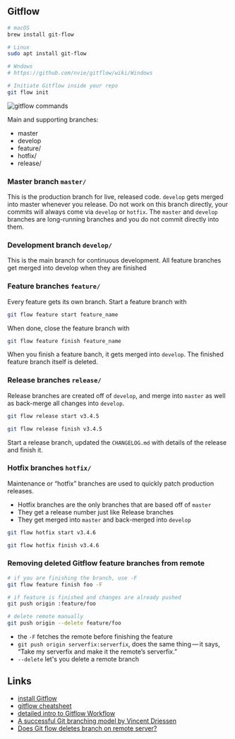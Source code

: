 ## Gitflow

```bash
# macOS
brew install git-flow

# Linux
sudo apt install git-flow

# Wndows
# https://github.com/nvie/gitflow/wiki/Windows

# Initiate Gitflow inside your repo
git flow init
```

![gitflow commands](https://danielkummer.github.io/git-flow-cheatsheet/img/git-flow-commands.png)

Main and supporting branches: 

- master
- develop
- feature/
- hotfix/
- release/

### Master branch `master/`
This is the production branch for live, released code. `develop` gets merged into master whenever you release. Do not work on this branch directly, your commits will always come via `develop` or `hotfix`. The `master` and `develop` branches are long-running branches and you do not commit directly into them.

### Development branch `develop/`
This is the main branch for continuous development. All feature branches get merged into develop when they are finished

### Feature branches `feature/`
Every feature gets its own branch. Start a feature branch with 

```bash
git flow feature start feature_name
```

When done, close the feature branch with 

```bash
git flow feature finish feature_name
```

When you finish a feature banch, it gets merged into `develop`. The finished feature branch itself is deleted. 

### Release branches `release/`
Release branches are created off of `develop`, and merge into `master` as well as back-merge all changes into `develop`. 

```bash
git flow release start v3.4.5

git flow release finish v3.4.5
```

Start a release branch, updated the `CHANGELOG.md` with details of the release and finish it.

### Hotfix branches `hotfix/`
Maintenance or “hotfix” branches are used to quickly patch production releases.

- Hotfix branches are the only branches that are based off of `master`
- They get a release number just like Release branches
- They get merged into `master` and back-merged into `develop`

```bash
git flow hotfix start v3.4.6

git flow hotfix finish v3.4.6
```

### Removing deleted Gitflow feature branches from remote

```bash
# if you are finishing the branch, use -F
git flow feature finish foo -F

# if feature is finished and changes are already pushed
git push origin :feature/foo

# delete remote manually
git push origin --delete feature/foo
```

- the `-F` fetches the remote before finishing the feature
- `git push origin serverfix:serverfix`, does the same thing — it says, “Take my serverfix and make it the remote’s serverfix.”
- `--delete` let's you delete a remote branch


Links
---

- [install Gitflow](https://github.com/nvie/gitflow/wiki/Installation)
- [gitflow cheatsheet](https://danielkummer.github.io/git-flow-cheatsheet/)
- [detailed intro to Gitflow Workflow](https://www.atlassian.com/git/tutorials/comparing-workflows/gitflow-workflow)
- [A successful Git branching model by Vincent Driessen](https://nvie.com/posts/a-successful-git-branching-model/)
- [Does Git flow deletes branch on remote server?](https://stackoverflow.com/a/11152136/890814)
